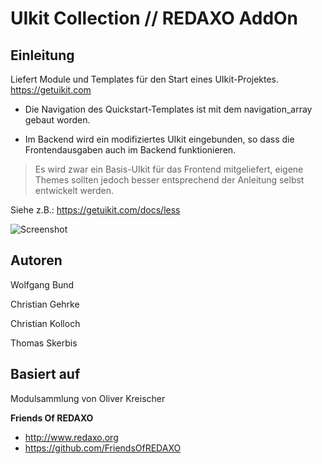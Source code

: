 # UIkit Collection // REDAXO AddOn

## Einleitung
Liefert Module und Templates für den Start eines UIkit-Projektes. 
https://getuikit.com

- Die Navigation des Quickstart-Templates ist mit dem navigation_array gebaut worden. 

- Im Backend wird ein modifiziertes UIkit eingebunden, so dass die Frontendausgaben auch im Backend funktionieren.   

> Es wird zwar ein Basis-UIkit für das Frontend mitgeliefert, eigene Themes sollten jedoch besser entsprechend der Anleitung selbst entwickelt werden. 

Siehe z.B.: https://getuikit.com/docs/less

![Screenshot](https://raw.githubusercontent.com/FriendsOfREDAXO/uikit_collection/assets/screenshot.png)

## Autoren

Wolfgang Bund

Christian Gehrke

Christian Kolloch

Thomas Skerbis


## Basiert auf

Modulsammlung von Oliver Kreischer

**Friends Of REDAXO**

* http://www.redaxo.org
* https://github.com/FriendsOfREDAXO
